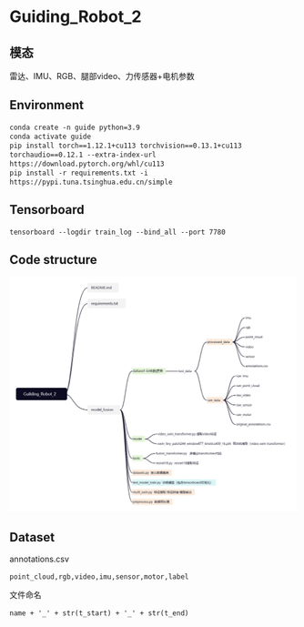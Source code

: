 # Guiding_Robot_2
## 模态

雷达、IMU、RGB、腿部video、力传感器+电机参数

## Environment

```
conda create -n guide python=3.9
conda activate guide
pip install torch==1.12.1+cu113 torchvision==0.13.1+cu113 torchaudio==0.12.1 --extra-index-url https://download.pytorch.org/whl/cu113
pip install -r requirements.txt -i https://pypi.tuna.tsinghua.edu.cn/simple
```

## Tensorboard

```
tensorboard --logdir train_log --bind_all --port 7780
```

## Code structure

![guide_code_structure](guide_code_structure.jpg)

## Dataset

annotations.csv

```
point_cloud,rgb,video,imu,sensor,motor,label
```

文件命名

```
name + '_' + str(t_start) + '_' + str(t_end)
```
